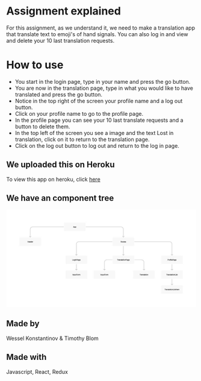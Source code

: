 # Assignment explained
For this assignment, as we understand it, we need to make a translation app that translate text to emoji's of hand signals. You can also log in and view and delete your 10 last translation requests.

# How to use
- You start in the login page, type in your name and press the go button.
- You are now in the translation page, type in what you would like to have translated and press the go button.
- Notice in the top right of the screen your profile name and a log out button.
- Click on your profile name to go to the profile page.
- In the profile page you can see your 10 last translate requests and a button to delete them.
- In the top left of the screen you see a image and the text Lost in translation, click on it to return to the translation page.
- Click on the log out button to log out and return to the log in page.

## We uploaded this on Heroku
To view this app on heroku, click [here](https://assignment2-sign-language.herokuapp.com)

## We have an component tree

![Component tree!](Sign-Language-Translator-Component-Tree.jpg)

## Made by
Wessel Konstantinov & Timothy Blom

## Made with
Javascript, React, Redux